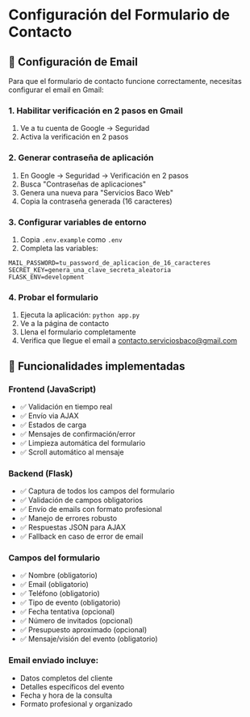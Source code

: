 # Configuración del Formulario de Contacto

## 📧 Configuración de Email

Para que el formulario de contacto funcione correctamente, necesitas configurar el email en Gmail:

### 1. Habilitar verificación en 2 pasos en Gmail
1. Ve a tu cuenta de Google → Seguridad
2. Activa la verificación en 2 pasos

### 2. Generar contraseña de aplicación
1. En Google → Seguridad → Verificación en 2 pasos
2. Busca "Contraseñas de aplicaciones"
3. Genera una nueva para "Servicios Baco Web"
4. Copia la contraseña generada (16 caracteres)

### 3. Configurar variables de entorno
1. Copia `.env.example` como `.env`
2. Completa las variables:
```
MAIL_PASSWORD=tu_password_de_aplicacion_de_16_caracteres
SECRET_KEY=genera_una_clave_secreta_aleatoria
FLASK_ENV=development
```

### 4. Probar el formulario
1. Ejecuta la aplicación: `python app.py`
2. Ve a la página de contacto
3. Llena el formulario completamente
4. Verifica que llegue el email a contacto.serviciosbaco@gmail.com

## 🔧 Funcionalidades implementadas

### Frontend (JavaScript)
- ✅ Validación en tiempo real
- ✅ Envío via AJAX
- ✅ Estados de carga
- ✅ Mensajes de confirmación/error
- ✅ Limpieza automática del formulario
- ✅ Scroll automático al mensaje

### Backend (Flask)
- ✅ Captura de todos los campos del formulario
- ✅ Validación de campos obligatorios
- ✅ Envío de emails con formato profesional
- ✅ Manejo de errores robusto
- ✅ Respuestas JSON para AJAX
- ✅ Fallback en caso de error de email

### Campos del formulario
- ✅ Nombre (obligatorio)
- ✅ Email (obligatorio)
- ✅ Teléfono (obligatorio)
- ✅ Tipo de evento (obligatorio)
- ✅ Fecha tentativa (opcional)
- ✅ Número de invitados (opcional)
- ✅ Presupuesto aproximado (opcional)
- ✅ Mensaje/visión del evento (obligatorio)

### Email enviado incluye:
- Datos completos del cliente
- Detalles específicos del evento
- Fecha y hora de la consulta
- Formato profesional y organizado